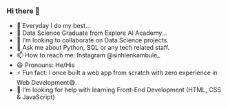 ### Hi there 👋

- 🔭 Everyday I do my best...
- 🌱 Data Science Graduate from Explore AI Academy...
- 👯 I’m looking to collaborate on Data Science projects.
- 💬 Ask me about Python, SQL or any tech related staff.
- 📫 How to reach me: Instagram @sinhlenkambule_ 
- 😄 Pronouns: He/His
- ⚡ Fun fact: I once built a web app from scratch with zero experience in Web Development😅.
- 🤔 I’m looking for help with learning Front-End Development (HTML, CSS & JavaScript) 
